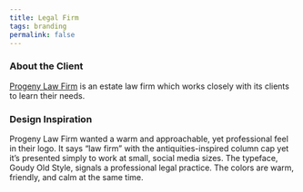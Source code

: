 ```yaml
---
title: Legal Firm
tags: branding
permalink: false
---
```


### About the Client

[Progeny Law Firm](https://progenylawfirm.com) is an estate law firm which works closely with its clients to learn their needs.

### Design Inspiration

Progeny Law Firm wanted a warm and approachable, yet professional feel in their logo. It says “law firm” with the antiquities-inspired column cap yet it’s presented simply to work at small, social media sizes. The typeface, Goudy Old Style, signals a professional legal practice. The colors are warm, friendly, and calm at the same time.

